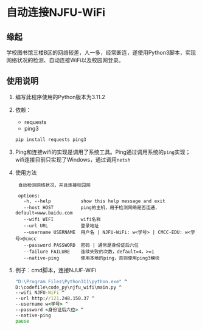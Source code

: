 # 自动连接NJFU-WiFi

## 缘起

学校图书馆三楼B区的网络较差，人一多，经常断连，遂使用Python3脚本，实现网络状况的检测、自动连接WiFi以及校园网登录。

## 使用说明

1. 编写此程序使用的Python版本为3.11.2
2. 依赖：

   - requests
   - ping3

   ```bash
   pip install requests ping3
   ```

3. Ping和连接wifi的实现是调用了系统工具。Ping通过调用系统的`ping`实现；wifi连接目前只实现了Windows，通过调用`netsh`

4. 使用方法
   ```
    自动检测网络状况，并且连接校园网

    options:
      -h, --help           show this help message and exit
      --host HOST          ping的主机，用于检测网络是否连通，default=www.baidu.com
      --wifi WIFI          wifi名称
      --url URL            登录地址
      --username USERNAME  用户名 | NJFU-WiFi: w<学号> | CMCC-EDU: w<学号>@cmcc
      --password PASSWORD  密码 | 通常是身份证后六位
      --failure FAILURE    连续失败的次数，default=4，>=1
      --native-ping        使用本地的ping，否则使用ping3模块
   ```
5. 例子：cmd脚本，连接NJUF-WiFi
   ```cmd
   "D:\Program Files\Python311\python.exe" ^
   D:\codefile\code_py\njfu_wifi\main.py ^
   --wifi NJFU-WiFi ^
   --url http://121.248.150.37 ^
   --username w<学号> ^
   --password <身份证后六位> ^
   --native-ping
   pause
   ```